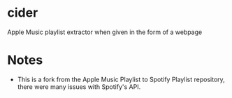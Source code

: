 # cider
Apple Music playlist extractor when given in the form of a webpage

# Notes
- This is a fork from the Apple Music Playlist to Spotify Playlist repository, there were many issues with Spotify's API.
